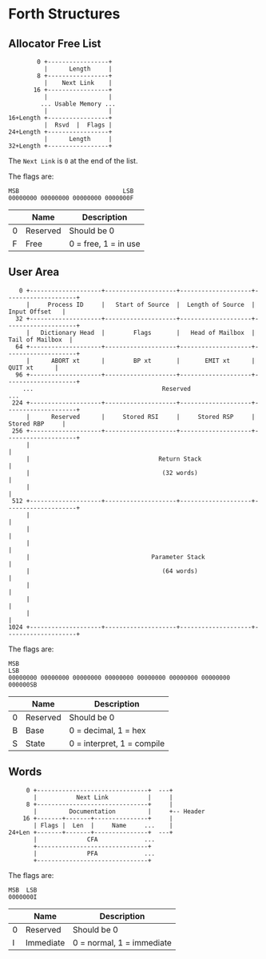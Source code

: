 Forth Structures
================

Allocator Free List
-------------------

```
        0 +-----------------+
          |      Length     |
        8 +-----------------+
          |    Next Link    |
       16 +-----------------+
          |                 |
         ... Usable Memory ...
          |                 |
16+Length +-----------------+
          |  Rsvd  |  Flags |
24+Length +-----------------+
          |      Length     |
32+Length +-----------------+
```

The `Next Link` is `0` at the end of the list.

The flags are:

```
MSB                             LSB
00000000 00000000 00000000 0000000F
```

|   | Name     | Description          |
|---|----------|----------------------|
| 0 | Reserved | Should be 0          |
| F | Free     | 0 = free, 1 = in use |

User Area
---------

```
   0 +--------------------+--------------------+--------------------+--------------------+
     |     Process ID     |   Start of Source  |  Length of Source  |     Input Offset   |
  32 +--------------------+--------------------+--------------------+--------------------+
	 |   Dictionary Head  |        Flags       |   Head of Mailbox  |   Tail of Mailbox  |
  64 +--------------------+--------------------+--------------------+--------------------+
	 |      ABORT xt      |        BP xt       |       EMIT xt      |       QUIT xt      |
  96 +--------------------+--------------------+--------------------+--------------------+
    ...                                    Reserved                                     ...
 224 +--------------------+--------------------+--------------------+--------------------+
     |      Reserved      |     Stored RSI     |     Stored RSP     |     Stored RBP     |
 256 +--------------------+--------------------+--------------------+--------------------+
     |                                                                                   |
     |                                    Return Stack                                   |
     |                                     (32 words)                                    |
     |                                                                                   |
 512 +--------------------+--------------------+--------------------+--------------------+
     |                                                                                   |
     |                                                                                   |
     |                                                                                   |
     |                                  Parameter Stack                                  |
     |                                     (64 words)                                    |
     |                                                                                   |
     |                                                                                   |
     |                                                                                   |
1024 +--------------------+--------------------+--------------------+--------------------+
```

The flags are:

```
MSB                                                                 LSB
00000000 00000000 00000000 00000000 00000000 00000000 00000000 000000SB
```

|   | Name     | Description                |
|---|----------|----------------------------|
| 0 | Reserved | Should be 0                |
| B | Base     | 0 = decimal, 1 = hex       |
| S | State    | 0 = interpret, 1 = compile |

Words
-----

```
     0 +-------------------------------+  ---+
       |           Next Link           |     |
     8 +-------------------------------+     |
       |         Documentation         |     +-- Header
    16 +-------+-------+---------------+     |
       | Flags |  Len  |     Name     ...    |
24+Len +-------+-------+---------------+  ---+
       |              CFA             ...
       +-------------------------------+
       |              PFA             ...
       +-------------------------------+
```

The flags are:

```
MSB  LSB
0000000I
```

|   | Name      | Description               |
|---|-----------|---------------------------|
| 0 | Reserved  | Should be 0               |
| I | Immediate | 0 = normal, 1 = immediate |
